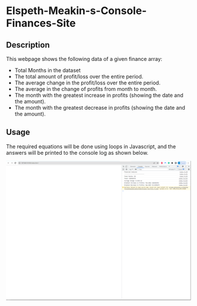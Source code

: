 # Elspeth-Meakin-s-Console-Finances-Site

## Description

This webpage shows the following data of a given finance array:

- Total Months in the dataset
- The total amount of profit/loss over the entire period.
- The average change in the profit/loss over the entire period.
- The average in the change of profits from month to month.
- The month with the greatest increase in profits (showing the date and the amount).
- The month with the greatest decrease in profits (showing the date and the amount).


## Usage

The required equations will be done using loops in Javascript, and the answers will be printed to the console log as shown below.


<img src="./images/webpage screenshot.png">
